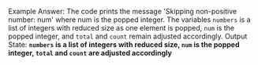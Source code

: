 Example Answer:
The code prints the message 'Skipping non-positive number: num' where num is the popped integer. The variables `numbers` is a list of integers with reduced size as one element is popped, `num` is the popped integer, and `total` and `count` remain adjusted accordingly. 
Output State: **`numbers` is a list of integers with reduced size, `num` is the popped integer, `total` and `count` are adjusted accordingly**